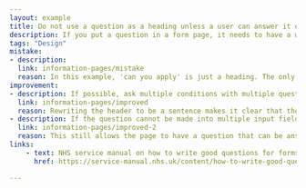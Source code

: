 ```yaml
---
layout: example
title: Do not use a question as a heading unless a user can answer it on the page
description: If you put a question in a form page, it needs to have a way for a user to answer it.
tags: "Design"
mistake:
- description:
  link: information-pages/mistake
  reason: In this example, 'can you apply' is just a heading. The only options are to 'continue' or 'return to GOV'UK' - neither of which answers the question. Another better option is to turn this into an actual question with answers.
improvement:
- description: If possible, ask multiple conditions with multiple questions that people can work through.
  link: information-pages/improved
  reason: Rewriting the header to be a sentence makes it clear that the user does not have to answer anything.
- description: If the question cannot be made into multiple input fields (for example because the information cannot be used again, therefore breaking other WCAG rules) the question can be changed into a complex question.
  link: information-pages/improved-2
  reason: This still allows the page to have a question that can be answered.
links:
    - text: NHS service manual on how to write good questions for forms
      href: https://service-manual.nhs.uk/content/how-to-write-good-questions-for-forms

---
```

